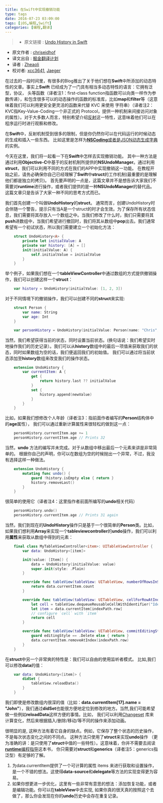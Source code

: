 ```yaml
---
title: 在Swift中实现撤销功能
type: tags
date: 2016-07-23 03:09:00
tags: [iOS,编程,Swift]
categories: [编程,翻译]
---
```

>* 原文链接 : [Undo History in Swift](http://chris.eidhof.nl/post/undo-history-in-swift/)
* 原文作者 : [chriseidhof](https://twitter.com/chriseidhof/)
* 译文出自 : [掘金翻译计划](https://github.com/xitu/gold-miner)
* 译者 : [Zheaoli](https://github.com/Zheaoli)
* 校对者: [xcc3641](https://github.com/xcc3641), [Jaeger](https://github.com/laobie)



在过去的一段时间里，有很多的Blog推出了关于他们想在**Swift**中所添加的动态特性的文章。事实上**Swift** 已经成为了一门具有相当多动态特性的语言：它拥有泛型，协议， 头等函数（译者注1：first-class function指函数可以向类一样作为参数传递），和包含很多可以的动态操作的函数的标准库，比如**map**和**filter**等（这意味着我们可以利用更安全更灵活的函数来代替 KVC 来使用 字符串）（译者注2：KVC指Key-Value-Coding一个非正式的 Protocol，提供一种机制来间接访问对象的属性）。对于大多数人而言，特别希望介绍[反射](http://inessential.com/2016/05/26/a_definition_of_dynamic_programming_in_t)这一特性，这意味着他们可以在程序运行时进行观察和修改。

<!-- more -->

在**Swift**中，反射机制受到很多的限制，但是你仍然你可以在代码运行的时候动态的生成和插入一些东西。 比如这里是怎样为[**NSCoding**或者是JSON动态生成字典](http://chris.eidhof.nl/post/swift-mirrors-and-json/)的实例。

今天在这里，我们将一起看一下在**Swift**中怎样去实现撤销功能。 其中一种方法是通过利用**Objective-C**中基于的反射机制所提供的**NSUndoManager**。通过利用**struct**，我们可以利用不同的方式在我们的APP中实现撤销这一功能。 在教程开始之前，请务必确保你自己已经理解了**Swift**中**struct**的工作机制(最重要的是理解他们都是独立的拷贝)。
首先要声明的一点是，这篇文章并不是想告诉大家我们不需要对**runtime**进行操作，或者我们提供的是一种**NSUndoManager**的替代品。这篇文章只是告诉了大家一种不同的思考方式而已。

我们首先创建一个叫做**UndoHistory**的**struct**。 通常而言，创建UndoHistory时会伴随一个警告，提示只有当A是一个struct的时才会生效。为了保存所有状态信息，我们需要将其存放入一个数组之中。当我们修改了什么时，我们只需要将其**push**进数组中，当我们希望进行撤回时，我们将其从数组中**pop**出去。我们通常希望有一个初试状态，所以我们需要建立一个初始化方法：
~~~ Swift
    struct UndoHistory<A> {
        private let initialValue: A
        private var history: [A] = []
        init(initialValue: A) {
            self.initialValue = initialValue
        }
    }
~~~

举个例子，如果我们想在一个**tableViewController**中通过数组的方式提供撤销操作，我们可以创建这样一个**struct**：
~~~ Swift
    var history = UndoHistory(initialValue: [1, 2, 3])
~~~

对于不同情境下的撤销操作，我们可以创建不同的**struct**来实现:
~~~ Swift
    struct Person {
        var name: String
        var age: Int
    }
~~~
~~~ Swift
    var personHistory = UndoHistory(initialValue: Person(name: "Chris", age: 31))
~~~

当然，我们希望获得当前的状态，同时设置当前状态。(换句话说：我们希望实时地操作我们的历史记录）。我们可以从**history**数组中的最后一项值来获取我们的状态，同时如果数组为空的话，我们便返回我们的初始值。 我们可以通过将当前状态添加至**history**数组来改变我们的操作状态。
~~~ Swift
    extension UndoHistory {
        var currentItem: A {
            get {
                return history.last ?? initialValue
            }
            set {
                history.append(newValue)
            }
        }
    }
~~~

比如，如果我们想修改个人年龄（译者注3：指前面作者编写的**Person**结构体中的**age**属性）， 我们可以通过重新计算属性来很轻松的做到这一点：
~~~ Swift
    personHistory.currentItem.age += 1
    personHistory.currentItem.age // Prints 32
~~~

当然，**undo** 方法的编写并未完成。对于从数组中移出最后一个元素来讲是非常简单的。 根据你自己的声明，你可以在数组为空的时候抛出一个异常，不过，我没有选择这样一种做法。
~~~ Swift
    extension UndoHistory {
        mutating func undo() {
            guard !history.isEmpty else { return }
            history.removeLast()
        }
    }
~~~

很简单的使用它（译者注4：这里指作者前面所编写的**undo**相关代码）
~~~ Swift
    personHistory.undo()
    personHistory.currentItem.age // Prints 31 again
~~~~

当然，我们到现在的**UndoHistory**操作只是基于一个很简单的**Person**类。比如，如果我们想利用**Array**来实现一个**tableviewcontroller**的**undo**操作，我们可以利用**属性**来获取从数组中得到的元素：
~~~ Swift
    final class MyTableViewController<item>: UITableViewController {
        var data: UndoHistory<[item]>

        init(value: [Item]) {
            data = UndoHistory(initialValue: value)
            super.init(style: .Plain)
        }

        override func tableView(tableView: UITableView, numberOfRowsInSection section: Int) -> Int {
            return data.currentItem.count
        }

        override func tableView(tableView: UITableView, cellForRowAtIndexPath indexPath: NSIndexPath) -> UITableViewCell {
            let cell = tableView.dequeueReusableCellWithIdentifier("Identifier", forIndexPath: indexPath)
            let item = data.currentItem[indexPath.row]
            // configure `cell` with `item`
            return cell
        }

        override func tableView(tableView: UITableView, commitEditingStyle editingStyle: UITableViewCellEditingStyle, forRowAtIndexPath indexPath: NSIndexPath) {
            guard editingStyle == .Delete else { return }
            data.currentItem.removeAtIndex(indexPath.row)
        }
    }
~~~

在**struct**中另一个非常爽的特性是：我们可以自由的使用监听者模式。 比如,我们可以修改**data**的值：
~~~ Swift
    var data: UndoHistory<[item]> {
        didSet {
            tableView.reloadData()
        }
    }
~~~

我们即使是修改数组内很深的值（比如：**data.currentItem[17].name = "John"**），我们通过**didSet**也能很方便地定位到修改的地方。当然,我们可能希望做一些例如**reloadData**这样方便的事情。比如， 我们可以利用[Changeset](https://github.com/osteslag/Changeset) 库来计算变化，然后来根据插入/删除/移动/等不同的操作来添加动画。

很明显的是, 这种方法有着它自身的缺点。例如，它保存了整个状态的历史操作，不是每次状态变化之间的不同点。 这种方法只使用了**struct**来实现**undo**操作 （更为准确的讲：是只使用了**struct**中值的一些特性）。这意味着，你并不需要去阅读 [**runtime**编程指导](https://developer.apple.com/library/mac/documentation/Cocoa/Conceptual/ObjCRuntimeGuide/Introduction/Introduction.html)这本书， 你只需要对**struct**和**generics**（译者注5：generics指泛型）有足够的了解。



1.  为data.currentItem提供了一个可计算的属性 items 来进行获取和设置操作，是一个不错的想法。这使得**data-source**和**delegate**等方法的实现变得更为容易。
2.  如果你想更进一步优化，这里有一些非常有意思的想法：添加恢复功能，或者是编辑功能。你可以在**tableView**中去实现, 如果你真的很天真的按照这个去做了，那么你会发现在你的**undo**历史中会存在重复记录。
